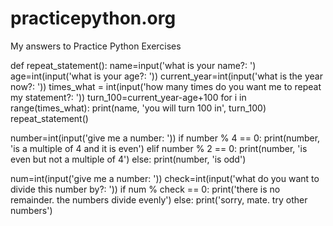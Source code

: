 # practicepython.org
My answers to Practice Python Exercises

def repeat_statement():
    name=input('what is your name?: ')
    age=int(input('what is your age?: '))
    current_year=int(input('what is the year now?: '))
    times_what = int(input('how many times do you want me to repeat my statement?: '))
    turn_100=current_year-age+100
    for i in range(times_what):
        print(name, 'you will turn 100 in', turn_100)
repeat_statement()

number=int(input('give me a number: '))
if number % 4 == 0:
    print(number, 'is a multiple of 4 and it is even')
elif number % 2 == 0:
    print(number, 'is even but not a multiple of 4')
else:
    print(number, 'is odd')
    
    
num=int(input('give me a number: '))
check=int(input('what do you want to divide this number by?: '))
if num % check == 0:
    print('there is no remainder. the numbers divide evenly')
else:
    print('sorry, mate. try other numbers')
